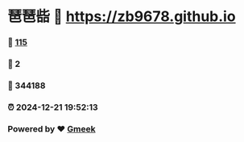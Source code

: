 # 琶琶啙 :link: https://zb9678.github.io 
### :page_facing_up: [115](https://zb9678.github.io/tag.html) 
### :speech_balloon: 2 
### :hibiscus: 344188 
### :alarm_clock: 2024-12-21 19:52:13 
### Powered by :heart: [Gmeek](https://github.com/Meekdai/Gmeek)
